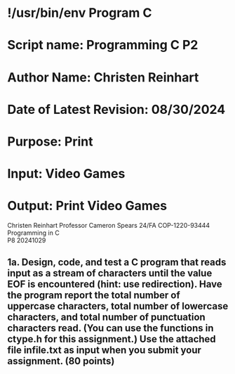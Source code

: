 # !/usr/bin/env Program C
# Script name: Programming C P2
# Author Name: Christen Reinhart
# Date of Latest Revision: 08/30/2024
# Purpose: Print
# Input: Video Games
# Output: Print Video Games

Christen Reinhart 
Professor Cameron Spears
24/FA COP-1220-93444 Programming in C  
P8
20241029

1a. Design, code, and test a C program that reads input as a stream of characters until the value EOF is encountered (hint: use redirection). Have the program report the total number of uppercase characters, total number of lowercase characters, and total number of punctuation characters read. (You can use the functions in ctype.h for this assignment.) Use the attached file infile.txt as input when you submit your assignment. (80 points)
----------------------------------------------------------------














